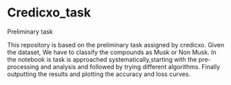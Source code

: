 # Credicxo_task
Preliminary task


This repository is based on the preliminary task assigned by credicxo. Given the dataset, We have to classify the compounds as Musk or Non Musk.
In the notebook is task is approached systematically,starting with the pre-processing and analysis and followed by trying different algorithms. Finally outputting the results and plotting the accuracy and loss curves.

